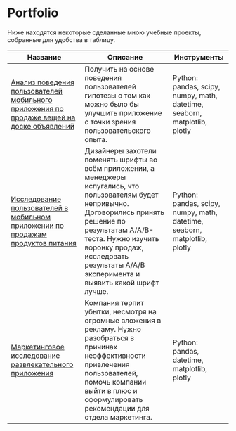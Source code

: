 # Portfolio

Ниже находятся некоторые сделанные мною учебные проекты, собранные для удобства в таблицу.

| Название                            | Описание           | Инструменты |
| ----------------------------------- | ------------------ | --------------------- |
| [Анализ поведения пользователей мобильного приложения по продаже вещей на доске объявлений](https://github.com/ilduskhisamov/Portfolio/tree/main/project_mobile_app) | Получить на основе поведения пользователей гипотезы о том как можно было бы улучшить приложение с точки зрения пользовательского опыта. | Python: pandas, scipy, numpy, math, datetime, seaborn, matplotlib, plotly |
| [Исследование пользователей в мобильном приложении по продажам продуктов питания](https://github.com/ilduskhisamov/Portfolio/tree/main/analysis_user_behavior) | Дизайнеры захотели поменять шрифты во всём приложении, а менеджеры испугались, что пользователям будет непривычно. Договорились принять решение по результатам A/A/B-теста. Нужно изучить воронку продаж, исследовать результаты А/А/В эксперимента и выявить какой шрифт лучше. | Python: pandas, scipy, numpy, math, datetime, seaborn, matplotlib, plotly |       
| [Маркетинговое исследование развлекательного приложения](https://github.com/ilduskhisamov/Portfolio/tree/main/marketing_analysis) | Компания терпит убытки, несмотря на огромные вложения в рекламу. Нужно разобраться в причинах неэффективности привлечения пользователей, помочь компании выйти в плюс и сформулировать рекомендации для отдела маркетинга. | Python: pandas, datetime, matplotlib, plotly |
